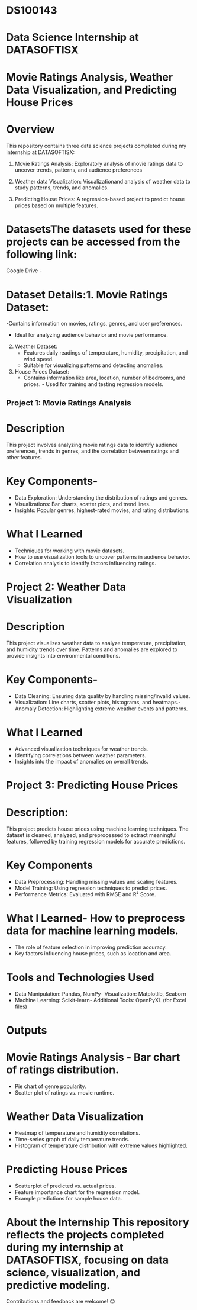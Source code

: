 # DS100143

# Data Science Internship at DATASOFTISX
# Movie Ratings Analysis, Weather Data Visualization, and Predicting House Prices

# Overview 
This repository contains three data science projects completed during my internship at DATASOFTISX:

1. Movie Ratings Analysis: Exploratory analysis of movie ratings data to uncover trends, patterns, and audience preferences

2. Weather data   Visualization: Visualizationand analysis of weather data to study patterns, trends, and anomalies.

3. Predicting House Prices: A regression-based project to predict house prices based on multiple features.
   
# DatasetsThe datasets used for these projects can be accessed from the following link:
Google Drive - 

# Dataset Details:1. Movie Ratings Dataset: 
 -Contains information on movies, ratings, genres, and user preferences. 
 - Ideal for analyzing audience behavior and movie performance.
2. Weather Dataset:
   - Features daily readings of temperature, humidity, precipitation, and wind speed.
   - Suitable for visualizing patterns and detecting anomalies.
3. House Prices Dataset:
   - Contains information like area, location, number of bedrooms, and prices.    - Used for training and testing regression models.

## Project 1: Movie Ratings Analysis 
# Description
This project involves analyzing movie ratings data to identify audience preferences, trends in genres, and the correlation between ratings and other features.
# Key Components- 
- Data Exploration: Understanding the distribution of ratings and genres.
- Visualizations: Bar charts, scatter plots, and trend lines.
- Insights: Popular genres, highest-rated movies, and rating distributions.
# What I Learned
- Techniques for working with movie datasets.
- How to use visualization tools to uncover patterns in audience behavior.
- Correlation analysis to identify factors influencing ratings.

# Project 2: Weather Data Visualization 
# Description
This project visualizes weather data to analyze temperature, precipitation, and humidity trends over time. Patterns and anomalies are explored to provide insights into environmental conditions.

# Key Components-
- Data Cleaning: Ensuring data quality by handling missing/invalid values.
- Visualization: Line charts, scatter plots, histograms, and heatmaps.- Anomaly Detection: Highlighting extreme weather events and patterns.
# What I Learned
- Advanced visualization techniques for weather trends.
- Identifying correlations between weather parameters.
- Insights into the impact of anomalies on overall trends.
  
# Project 3: Predicting House Prices 
# Description:
This project predicts house prices using machine learning techniques. The dataset is cleaned, analyzed, and preprocessed to extract meaningful features, followed by training regression models for accurate predictions.
# Key Components
- Data Preprocessing: Handling missing values and scaling features.
- Model Training: Using regression techniques to predict prices.
- Performance Metrics: Evaluated with RMSE and R² Score.
# What I Learned- How to preprocess data for machine learning models.
- The role of feature selection in improving prediction accuracy.
-  Key factors influencing house prices, such as location and area.

# Tools and Technologies Used
- Data Manipulation: Pandas, NumPy- Visualization: Matplotlib, Seaborn
- Machine Learning: Scikit-learn- Additional Tools: OpenPyXL (for Excel files)
  
# Outputs
# Movie Ratings Analysis - Bar chart of ratings distribution.
- Pie chart of genre popularity.
- Scatter plot of ratings vs. movie runtime.
# Weather Data Visualization 
- Heatmap of temperature and humidity correlations.
- Time-series graph of daily temperature trends.
- Histogram of temperature distribution with extreme values highlighted.
  
# Predicting House Prices 
- Scatterplot of predicted vs. actual prices.
- Feature importance chart for the regression model.
- Example predictions for sample house data.

# About the Internship This repository reflects the projects completed during my internship at DATASOFTISX, focusing on data science, visualization, and predictive modeling.

Contributions and feedback are welcome! 😊
